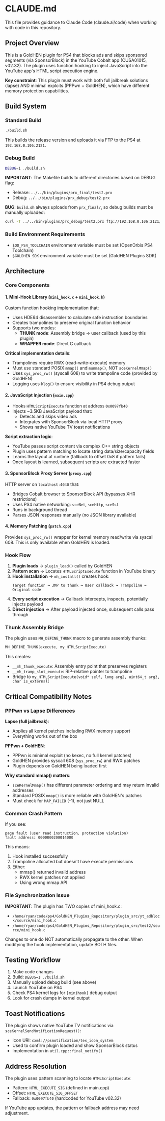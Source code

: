 # CLAUDE.md

This file provides guidance to Claude Code (claude.ai/code) when working with code in this repository.

## Project Overview

This is a GoldHEN plugin for PS4 that blocks ads and skips sponsored segments (via SponsorBlock) in the YouTube Cobalt app (CUSA01015, v02.32). The plugin uses function hooking to inject JavaScript into the YouTube app's HTML script execution engine.

**Key constraint**: This plugin must work with both full jailbreak solutions (lapse) AND minimal exploits (PPPwn + GoldHEN), which have different memory protection capabilities.

## Build System

### Standard Build
```bash
./build.sh
```
This builds the release version and uploads it via FTP to the PS4 at `192.168.0.106:2121`.

### Debug Build
```bash
DEBUG=1 ./build.sh
```
**IMPORTANT**: The Makefile builds to different directories based on DEBUG flag:
- Release: `../../bin/plugins/prx_final/test2.prx`
- Debug: `../../bin/plugins/prx_debug/test2.prx`

**BUG**: `build.sh` always uploads from `prx_final/`, so debug builds must be manually uploaded:
```bash
curl -T ../../bin/plugins/prx_debug/test2.prx ftp://192.168.0.106:2121/data/GoldHEN/plugins/test2.prx
```

### Build Environment Requirements
- `$OO_PS4_TOOLCHAIN` environment variable must be set (OpenOrbis PS4 Toolchain)
- `$GOLDHEN_SDK` environment variable must be set (GoldHEN Plugins SDK)

## Architecture

### Core Components

#### 1. Mini-Hook Library (`mini_hook.c` + `mini_hook.h`)
Custom function hooking implementation that:
- Uses HDE64 disassembler to calculate safe instruction boundaries
- Creates trampolines to preserve original function behavior
- Supports two modes:
  - **THUNK mode**: Assembly bridge → user callback (used by this plugin)
  - **WRAPPER mode**: Direct C callback

**Critical implementation details**:
- Trampolines require RWX (read-write-execute) memory
- Must use standard POSIX `mmap()` and `munmap()`, NOT `sceKernelMmap()`
- Uses `sys_proc_rw()` (syscall 608) to write trampoline code (provided by GoldHEN)
- Logging uses `klog()` to ensure visibility in PS4 debug output

#### 2. JavaScript Injection (`main.cpp`)
- Hooks `HTMLScriptExecute` function at address `0x0097fb40`
- Injects ~3.5KB JavaScript payload that:
  - Detects and skips video ads
  - Integrates with SponsorBlock via local HTTP proxy
  - Shows native YouTube TV toast notifications

**Script extraction logic**:
- YouTube passes script content via complex C++ string objects
- Plugin uses pattern matching to locate string data/size/capacity fields
- Learns the layout at runtime (fallback to offset 0x8 if pattern fails)
- Once layout is learned, subsequent scripts are extracted faster

#### 3. SponsorBlock Proxy Server (`proxy.cpp`)
HTTP server on `localhost:4040` that:
- Bridges Cobalt browser to SponsorBlock API (bypasses XHR restrictions)
- Uses PS4 native networking: `sceNet`, `sceHttp`, `sceSsl`
- Runs in background thread
- Parses JSON responses manually (no JSON library available)

#### 4. Memory Patching (`patch.cpp`)
Provides `sys_proc_rw()` wrapper for kernel memory read/write via syscall 608.
This is only available when GoldHEN is loaded.

### Hook Flow

1. **Plugin loads** → `plugin_load()` called by GoldHEN
2. **Pattern scan** → Locates `HTMLScriptExecute` function in YouTube binary
3. **Hook installation** → `mh_install()` creates hook:
   ```
   Target function → JMP to thunk → User callback → Trampoline → Original code
   ```
4. **Every script execution** → Callback intercepts, inspects, potentially injects payload
5. **Direct injection** → After payload injected once, subsequent calls pass through

### Thunk Assembly Bridge

The plugin uses `MH_DEFINE_THUNK` macro to generate assembly thunks:
```cpp
MH_DEFINE_THUNK(execute, my_HTMLScriptExecute)
```
This creates:
- `__mh_thunk_execute`: Assembly entry point that preserves registers
- `__mh_tramp_slot_execute`: RIP-relative pointer to trampoline
- Bridge to `my_HTMLScriptExecute(void* self, long arg2, uint64_t arg3, char is_external)`

## Critical Compatibility Notes

### PPPwn vs Lapse Differences

**Lapse (full jailbreak)**:
- Applies all kernel patches including RWX memory support
- Everything works out of the box

**PPPwn + GoldHEN**:
- PPPwn is minimal exploit (no kexec, no full kernel patches)
- GoldHEN provides syscall 608 (`sys_proc_rw`) and RWX patches
- Plugin depends on GoldHEN being loaded first

**Why standard mmap() matters**:
- `sceKernelMmap()` has different parameter ordering and may return invalid addresses
- Standard POSIX `mmap()` is more reliable with GoldHEN's patches
- Must check for `MAP_FAILED` (-1), not just NULL

### Common Crash Pattern

If you see:
```
page fault (user read instruction, protection violation)
fault address: 0000000200014000
```

This means:
1. Hook installed successfully
2. Trampoline allocated but doesn't have execute permissions
3. Either:
   - mmap() returned invalid address
   - RWX kernel patches not applied
   - Using wrong mmap API

### File Synchronization Issue

**IMPORTANT**: The plugin has TWO copies of mini_hook.c:
- `/home/ryan/code/ps4/GoldHEN_Plugins_Repository/plugin_src/yt_adblock/source/mini_hook.c`
- `/home/ryan/code/ps4/GoldHEN_Plugins_Repository/plugin_src/test2/source/mini_hook.c`

Changes to one do NOT automatically propagate to the other. When modifying the hook implementation, update BOTH files.

## Testing Workflow

1. Make code changes
2. Build: `DEBUG=1 ./build.sh`
3. Manually upload debug build (see above)
4. Launch YouTube on PS4
5. Check PS4 kernel logs for `[minihook]` debug output
6. Look for crash dumps in kernel output

## Toast Notifications

The plugin shows native YouTube TV notifications via `sceKernelSendNotificationRequest()`:
- Icon URI: `cxml://psnotification/tex_icon_system`
- Used to confirm plugin loaded and show SponsorBlock status
- Implementation in `util.cpp::final_notify()`

## Address Resolution

The plugin uses pattern scanning to locate `HTMLScriptExecute`:
- Pattern: `HTML_EXECUTE_SIG` (defined in main.cpp)
- Offset: `HTML_EXECUTE_SIG_OFFSET`
- Fallback: `0x0097fb40` (hardcoded for YouTube v02.32)

If YouTube app updates, the pattern or fallback address may need adjustment.
